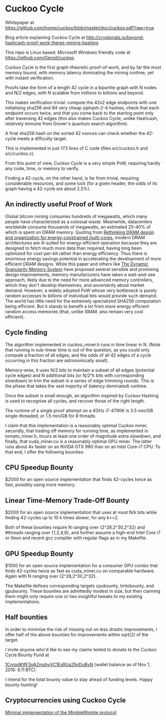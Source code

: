 Cuckoo Cycle
============
Whitepaper at
https://github.com/tromp/cuckoo/blob/master/doc/cuckoo.pdf?raw=true

Blog article explaining Cuckoo Cycle at
http://cryptorials.io/beyond-hashcash-proof-work-theres-mining-hashing

This repo is Linux based. Microsoft Windows friendly code at
https://github.com/Genoil/cuckoo

Cuckoo Cycle is the first graph-theoretic proof-of-work, and by far the most
memory bound, with memory latency dominating the mining runtime, yet with
instant verification.

Proofs take the form of a length 42 cycle in a bipartite graph with N nodes and
N/2 edges, with N scalable from millions to billions and beyond.

This makes verification trivial: compute the 42x2 edge endpoints with one
initialising sha256 and 84 very cheap siphash-2-4 hashes, check that each
endpoint occurs twice, and that you come back to the starting point only after
traversing 42 edges (this also makes Cuckoo Cycle, unlike Hashcash, relatively
immune from Grover's quantum search algorithm).

A final sha256 hash on the sorted 42 nonces can check whether the 42-cycle
meets a difficulty target.

This is implemented in just 173 lines of C code (files src/cuckoo.h and src/cuckoo.c).

From this point of view, Cuckoo Cycle is a very simple PoW,
requiring hardly any code, time, or memory to verify.

Finding a 42-cycle, on the other hand, is far from trivial,
requiring considerable resources, and some luck
(for a given header, the odds of its graph having a 42-cycle are about 2.5%).

An indirectly useful Proof of Work
--------------
Global bitcoin mining consumes hundreds of megawatts, which many people have characterized
as a colossal waste. Meanwhile, datacenters worldwide consume thousands of megawatts,
an estimated 25-40% of which is spent on DRAM memory. Quoting from
<a href="https://www.cs.utah.edu/~rajeev/pubs/isca10.pdf">Rethinking DRAM design and organization for energy-constrained multi-cores</a>,
modern DRAM architectures are ill-suited for energy-efficient operation because
they are designed to fetch much more data than required, having long been optimized for cost-per-bit
rather than energy efficiency.
Thus there is enormous energy savings potential in accelerating the development of more efficient
DRAM designs. While this paper and others like
<a href="http://mbsullivan.info/attachments/papers/yoon2012dgms.pdf">The Dynamic Granularity Memory System</a>
have proposed several sensible and promising design improvements, memory manufacturers have
taken a wait-and-see approach, likely due to the need for more advanced memory controllers, which they don't develop
themselves, and uncertainty about market demand. However, a widely adopted PoW whose very bottleneck
is purely random accesses to billions of individual bits would provide such demand.
The world has little need for the extremely specialized SHA256 computation being efficient.
But it stands to benefit a lot from more energy efficient random access memories (that, unlike SRAM, also
remain very cost efficient).

Cycle finding
--------------
The algorithm implemented in cuckoo_miner.h runs in time linear in N.
(Note that running in sub-linear time is out of the question, as you could
only compute a fraction of all edges, and the odds of all 42 edges of a cycle
occurring in this fraction are astronomically small).

Memory-wise, it uses N/2 bits to maintain a subset of all edges (potential
cycle edges) and N additional bits (or N/2^k bits with corresponding slowdown)
to trim the subset in a series of edge trimming rounds.
This is the phase that takes the vast majority of (latency dominated) runtime.

Once the subset is small enough, an algorithm inspired by Cuckoo Hashing
is used to recognise all cycles, and recover those of the right length.

The runtime of a single proof attempt on a 4GHz i7-4790K is 3.5 min/GB
single-threaded, or 1.5 min/GB for 8 threads.

I claim that this implementation is a reasonably optimal Cuckoo miner,
secondly, that trading off memory for running time,
as implemented in tomato_miner.h,
incurs at least one order of magnitude extra slowdown,
and finally, that cuda_miner.cu is a reasonably optimal GPU miner.
The latter runs about 4x faster on an NVIDA GTX 980
than on an Intel Core-i7 CPU. 
To that end, I offer the following bounties:

CPU Speedup Bounty
--------------
$2000 for an open source implementation that finds 42-cycles twice as fast,
possibly using more memory.

Linear Time-Memory Trade-Off Bounty
--------------
$2000 for an open source implementation that uses at most N/k bits while finding
42-cycles up to 10 k times slower, for any k>=2.

Both of these bounties require N ranging over {2^28,2^30,2^32} and #threads
ranging over {1,2,4,8}, and further assume a high-end Intel Core i7 or Xeon and
recent gcc compiler with regular flags as in my Makefile.

GPU Speedup Bounty
--------------
$1000 for an open source implementation for a consumer GPU combo
that finds 42-cycles twice as fast as cuda_miner.cu on comparable hardware.
Again with N ranging over {2^28,2^30,2^32}.

The Makefile defines corresponding targets cpubounty, tmtobounty, and gpubounty.
These bounties are admittedly modest in size,
but then claiming them might only require one or two insightful tweaks to
my existing implementations.

Half bounties
--------------
In order to minimize the risk of missing out on less drastic improvements,
I offer half of the above bounties for improvements within sqrt(2) of the target.

I invite anyone who'd like to see my claims tested to donate to
the Cuckoo Cycle Bounty Fund at

<a href="https://blockchain.info/address/1CnrpdKtfF3oAZmshyVC1EsRUa25nDuBvN">1CnrpdKtfF3oAZmshyVC1EsRUa25nDuBvN</a> (wallet balance as of Nov 1, 2016: 6.11 BTC)

I intend for the total bounty value to stay ahead of funding levels. Happy bounty hunting!

Cryptocurrencies using Cuckoo Cycle
--------------
<a href="https://github.com/ignopeverell/grin">Minimal implementation of the MimbleWimble protocol</a>
